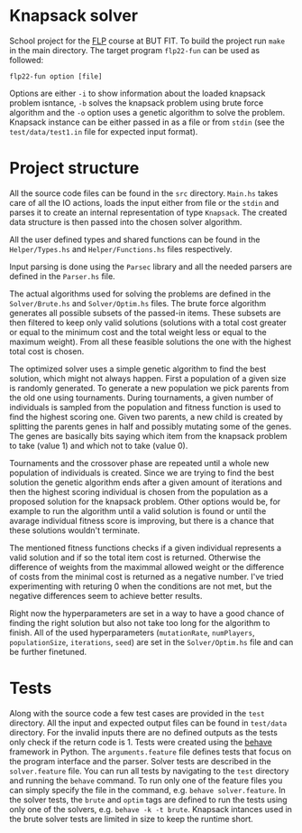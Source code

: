 # Knapsack solver

School project for the [FLP](https://www.fit.vut.cz/study/course/FLP/.cs) course at BUT FIT. To build the project run `make` in the main directory. The target program `flp22-fun` can be used as followed:

`flp22-fun option [file]`

Options are either `-i` to show information about the loaded knapsack problem isntance, `-b` solves the knapsack problem using brute force algorithm and the `-o` option uses a genetic algorithm to solve the problem. Knapsack instance can be either passed in as a file or from `stdin` (see the `test/data/test1.in` file for expected input format).

# Project structure
All the source code files can be found in the `src` directory. `Main.hs` takes care of all the IO actions, loads the input either from file or the `stdin` and parses it to create an internal representation of type `Knapsack`. The created data structure is then passed into the chosen solver algorithm.

All the user defined types and shared functions can be found in the `Helper/Types.hs` and `Helper/Functions.hs` files respectively.

Input parsing is done using the `Parsec` library and all the needed parsers are defined in the `Parser.hs` file.

The actual algorithms used for solving the problems are defined in the `Solver/Brute.hs` and `Solver/Optim.hs` files. The brute force algorithm generates all possible subsets of the passed-in items. These subsets are then filtered to keep only valid solutions (solutions with a total cost greater or equal to the minimum cost and the total weight less or equal to the maximum weight). From all these feasible solutions the one with the highest total cost is chosen.

The optimized solver uses a simple genetic algorithm to find the best solution, which might not always happen. First a population of a given size is randomly generated. To generate a new population we pick parents from the old one using tournaments. During tournaments, a given number of individuals is sampled from the population and fitness function is used to find the highest scoring one. Given two parents, a new child is created by splitting the parents genes in half and possibly mutating some of the genes. The genes are basically bits saying which item from the knapsack problem to take (value 1) and which not to take (value 0).

Tournaments and the crossover phase are repeated until a whole new population of individuals is created. Since we are trying to find the best solution the genetic algorithm ends after a given amount of iterations and then the highest scoring individual is chosen from the population as a proposed solution for the knapsack problem. Other options would be, for example to run the algorithm until a valid solution is found or until the avarage individual fitness score is improving, but there is a chance that these solutions wouldn't terminate.

The mentioned fitness functions checks if a given individual represents a valid solution and if so the total item cost is returned. Otherwise the difference of weights from the maximmal allowed weight or the difference of costs from the minimal cost is returned as a negative number. I've tried experimenting with returing 0 when the conditions are not met, but the negative differences seem to achieve better results.

Right now the hyperparameters are set in a way to have a good chance of finding the right solution but also not take too long for the algorithm to finish. All of the used hyperparameters (`mutationRate`, `numPlayers`, `populationSize`, `iterations`, `seed`) are set in the `Solver/Optim.hs` file and can be further finetuned.

# Tests
Along with the source code a few test cases are provided in the `test` directory. All the input and expected output files can be found in `test/data` directory. For the invalid inputs there are no defined outputs as the tests only check if the return code is 1. Tests were created using the [behave](https://behave.readthedocs.io/en/stable/index.html) framework in Python. The `arguments.feature` file defines tests that focus on the program interface and the parser. Solver tests are described in the `solver.feature` file. You can run all tests by navigating to the `test` directory and running the `behave` command. To run only one of the feature files you can simply specify the file in the command, e.g. `behave solver.feature`. In the solver tests, the `brute` and `optim` tags are defined to run the tests using only one of the solvers, e.g. `behave -k -t brute`. Knapsack intances used in the brute solver tests are limited in size to keep the runtime short.
